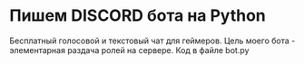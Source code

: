 # Пишем DISCORD бота на Python
Бесплатный голосовой и текстовый чат для геймеров.
Цель моего бота - элементарная раздача ролей на сервере.
Код в файле bot.py
